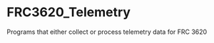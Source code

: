 FRC3620_Telemetry
=================

Programs that either collect or process telemetry data for FRC 3620
